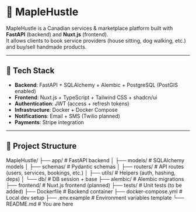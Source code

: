 # 🍁 MapleHustle

MapleHustle is a Canadian services & marketplace platform built with **FastAPI** (backend) and **Nuxt.js** (frontend).  
It allows clients to book service providers (house sitting, dog walking, etc.) and buy/sell handmade products.  

---

## 🚀 Tech Stack
- **Backend**: FastAPI + SQLAlchemy + Alembic + PostgreSQL (PostGIS enabled)
- **Frontend**: Nuxt.js + TypeScript + Tailwind CSS + shadcn/ui
- **Authentication**: JWT (access + refresh tokens)
- **Infrastructure**: Docker + Docker Compose
- **Notifications**: Email + SMS (Twilio planned)
- **Payments**: Stripe integration

---

## 📂 Project Structure
MapleHustle/
├── app/ # FastAPI backend
│ ├── models/ # SQLAlchemy models
│ ├── schemas/ # Pydantic schemas
│ ├── routers/ # API routes (users, services, bookings, etc.)
│ ├── utils/ # Helpers (auth, hashing, deps)
│ └── db/ # DB session + base
├── alembic/ # Alembic migrations
├── frontend/ # Nuxt.js frontend (planned)
├── tests/ # Unit tests (to be added)
├── Dockerfile # Backend container
├── docker-compose.yml # Local dev setup
├── .env.example # Environment variables template
└── README.md # You are here